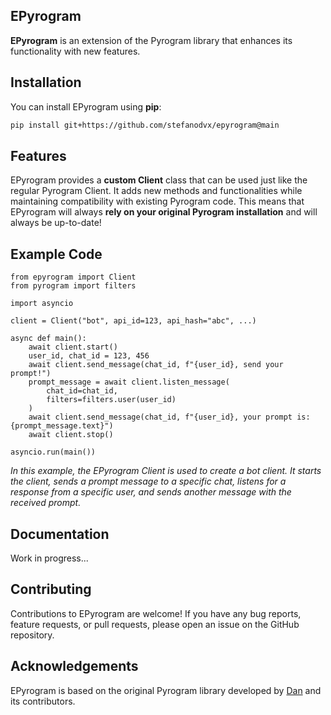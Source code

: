 ## EPyrogram

**EPyrogram** is an extension of the Pyrogram library that enhances its functionality with new features.

## Installation
You can install EPyrogram using **pip**:

```bash
pip install git+https://github.com/stefanodvx/epyrogram@main
```

## Features
EPyrogram provides a **custom Client** class that can be used just like the regular Pyrogram Client. It adds new methods and functionalities while maintaining compatibility with existing Pyrogram code. This means that EPyrogram will always **rely on your original Pyrogram installation** and will always be up-to-date!

## Example Code
```python3
from epyrogram import Client
from pyrogram import filters

import asyncio

client = Client("bot", api_id=123, api_hash="abc", ...)

async def main():
    await client.start()
    user_id, chat_id = 123, 456
    await client.send_message(chat_id, f"{user_id}, send your prompt!")
    prompt_message = await client.listen_message(
        chat_id=chat_id,
        filters=filters.user(user_id)
    )
    await client.send_message(chat_id, f"{user_id}, your prompt is: {prompt_message.text}")
    await client.stop()

asyncio.run(main())
```
*In this example, the EPyrogram Client is used to create a bot client. It starts the client, sends a prompt message to a specific chat, listens for a response from a specific user, and sends another message with the received prompt.*

## Documentation
Work in progress...

## Contributing
Contributions to EPyrogram are welcome! If you have any bug reports, feature requests, or pull requests, please open an issue on the GitHub repository.

## Acknowledgements
EPyrogram is based on the original Pyrogram library developed by [Dan](https://github.com/delivrance) and its contributors.
